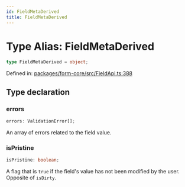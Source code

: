 ```yaml
---
id: FieldMetaDerived
title: FieldMetaDerived
---
```


# Type Alias: FieldMetaDerived

```ts
type FieldMetaDerived = object;
```

Defined in: [packages/form-core/src/FieldApi.ts:388](https://github.com/TanStack/form/blob/main/packages/form-core/src/FieldApi.ts#L388)

## Type declaration

### errors

```ts
errors: ValidationError[];
```

An array of errors related to the field value.

### isPristine

```ts
isPristine: boolean;
```

A flag that is `true` if the field's value has not been modified by the user. Opposite of `isDirty`.
